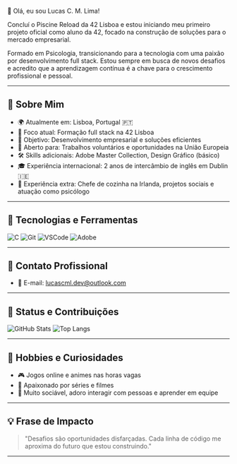 👋 Olá, eu sou Lucas C. M. Lima!

Concluí o Piscine Reload da 42 Lisboa e estou iniciando meu primeiro projeto oficial como aluno da 42, focado na construção de soluções para o mercado empresarial.

Formado em Psicologia, transicionando para a tecnologia com uma paixão por desenvolvimento full stack. Estou sempre em busca de novos desafios e acredito que a aprendizagem contínua é a chave para o crescimento profissional e pessoal.

---

## 💼 Sobre Mim

- 🌍 Atualmente em: Lisboa, Portugal 🇵🇹
- 🚀 Foco atual: Formação full stack na 42 Lisboa
- 🎯 Objetivo: Desenvolvimento empresarial e soluções eficientes
- 🤝 Aberto para: Trabalhos voluntários e oportunidades na União Europeia
- 🛠️ Skills adicionais: Adobe Master Collection, Design Gráfico (básico)
- 🎓 Experiência internacional: 2 anos de intercâmbio de inglês em Dublin 🇮🇪
- 🍳 Experiência extra: Chefe de cozinha na Irlanda, projetos sociais e atuação como psicólogo

---

## 🧩 Tecnologias e Ferramentas

![C](https://img.shields.io/badge/C-00599C?style=for-the-badge&logo=c&logoColor=white)
![Git](https://img.shields.io/badge/Git-F05032?style=for-the-badge&logo=git&logoColor=white)
![VSCode](https://img.shields.io/badge/VS_Code-007ACC?style=for-the-badge&logo=visual-studio-code&logoColor=white)
![Adobe](https://img.shields.io/badge/Adobe-FF0000?style=for-the-badge&logo=adobe&logoColor=white)

---

## 💌 Contato Profissional

- 📧 E-mail: [lucascml.dev@outlook.com](mailto:lucascml.dev@outlook.com)

---

## 🌟 Status e Contribuições

![GitHub Stats](https://github-readme-stats.vercel.app/api?username=lucascmlima&show_icons=true&theme=radical)
![Top Langs](https://github-readme-stats.vercel.app/api/top-langs/?username=lucascmlima&layout=compact&theme=radical)

---

## 🧠 Hobbies e Curiosidades

- 🎮 Jogos online e animes nas horas vagas
- 🍿 Apaixonado por séries e filmes
- 🤝 Muito sociável, adoro interagir com pessoas e aprender em equipe

---

## 💡 Frase de Impacto

> "Desafios são oportunidades disfarçadas. Cada linha de código me aproxima do futuro que estou construindo."

---

